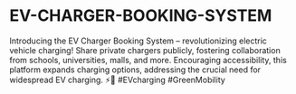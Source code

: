 # EV-CHARGER-BOOKING-SYSTEM
Introducing the EV Charger Booking System – revolutionizing electric vehicle charging! Share private chargers publicly, fostering collaboration from schools, universities, malls, and more. Encouraging accessibility, this platform expands charging options, addressing the crucial need for widespread EV charging. ⚡🔌 #EVcharging #GreenMobility
